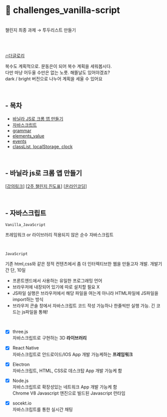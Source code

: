 # 🍦 challenges_vanilla-script
</br>
챌린지 최종 과제 → 투두리스트 만들기 

</br></br>

[🔥더글로리](https://jin-hyojoo.github.io/challenges_vanilla-script/theglory.html)

복수도 계획적으로. 
문동은이 되어 복수 계획을 세워봅시다.</br>
다만 마냥 어두울 수만은 없는 노릇. 해뜰날도 있어야겠죠?</br>
dark / bright 버전으로 나누어 계획을 세울 수 있어요

</br>

## - 목차

* [바닐라 JS로 크롬 앱 만들기](#--바닐라-js로-크롬-앱-만들기)
* [자바스크립트](#--자바스크립트)
* [grammar](https://github.com/jin-hyojoo/challenges_vanilla-script/blob/main/summary/grammar.md)
* [elements_value](https://github.com/jin-hyojoo/challenges_vanilla-script/blob/main/summary/elements_value.md)
* [events](https://github.com/jin-hyojoo/challenges_vanilla-script/blob/main/summary/events.md)
* [classList, localStorage, clock](https://github.com/jin-hyojoo/challenges_vanilla-script/blob/main/summary/classList_localStorage_clock.md)

<br>

## - 바닐라 js로 크롬 앱 만들기

[[강의링크](https://nomadcoders.co/javascript-for-beginners/lobby)]
[[2주 챌린지 진도표](https://nomadcoders.co/faq/challenge/schedule-vanillajs)]
[[온라인코딩](https://replit.com)]

<br>

## - 자바스크립트   

`Vanilla_JavaScript` 

프레임워크 or 라이브러리 적용되지 않은 순수 자바스크립트

<br>

`JavaScript`

기존 html,css와 같은 정적 컨텐츠에서 좀 더 인터렉티브한 웹을 만들고자 개발. 개발기간 단, 10일

- 프론트엔드에서 사용하는 유일한 프로그래밍 언어
- 브라우저에 내장되어 있기에 따로 설치할 필요 X
- JS파일 실행은 브라우저에서 해당 파일을 여는게 아니라 
HTML파일에 JS파일을 import하는 방식
- 브라우저 콘솔 창에서 자바스크립트 코드 작성 가능하나
한줄씩만 실행 가능. 긴 코드는 js파일을 통해!

<br>

- [x]  three.js  
자바스크립트로 구현하는 3D **라이브러리** 

- [x]  React Native  
자바스크립트로 안드로이드/IOS App 개발 가능케하는 **프레임워크**

- [x]  Electron  
자바스크립트, HTML, CSS로 데스크탑 App 개발 가능케 함

- [x]  Node.js  
자바스크립트로 확장성있는 네트워크 App 개발 가능케 함<br>
Chrome V8 Javascript 엔진으로 빌드된 Javascript 런타임

- [x]  socekt.io  
자바스크립트를 통한 실시간 채팅



<br>
